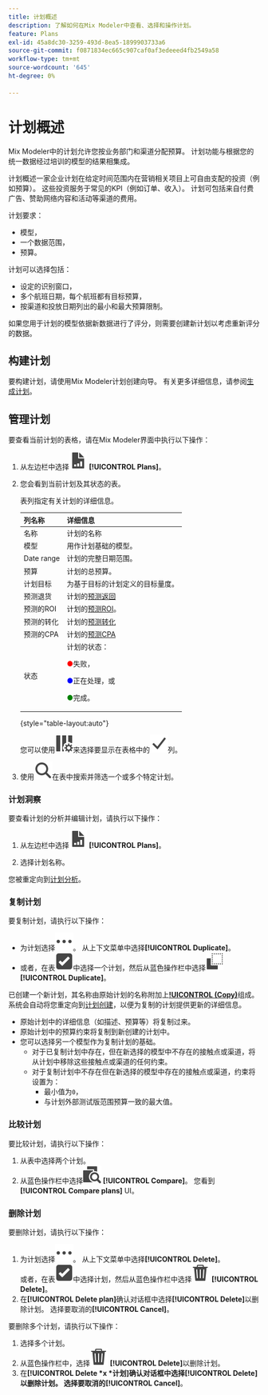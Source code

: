```yaml
---
title: 计划概述
description: 了解如何在Mix Modeler中查看、选择和操作计划。
feature: Plans
exl-id: 45a8dc30-3259-493d-8ea5-1899903733a6
source-git-commit: f0871834ec665c907caf0af3edeeed4fb2549a58
workflow-type: tm+mt
source-wordcount: '645'
ht-degree: 0%

---
```


# 计划概述

Mix Modeler中的计划允许您按业务部门和渠道分配预算。 计划功能与根据您的统一数据经过培训的模型的结果相集成。

计划概述一家企业计划在给定时间范围内在营销相关项目上可自由支配的投资（例如预算）。 这些投资服务于常见的KPI（例如订单、收入）。 计划可包括来自付费广告、赞助网络内容和活动等渠道的费用。

计划要求：

- 模型，
- 一个数据范围，
- 预算。

计划可以选择包括：

- 设定的识别窗口，
- 多个航班日期，每个航班都有目标预算，
- 按渠道和投放日期列出的最小和最大预算限制。

如果您用于计划的模型依据新数据进行了评分，则需要创建新计划以考虑重新评分的数据。


## 构建计划

要构建计划，请使用Mix Modeler计划创建向导。 有关更多详细信息，请参阅[生成计划](build.md)。


## 管理计划

要查看当前计划的表格，请在Mix Modeler界面中执行以下操作：

1. 从左边栏中选择![](/help/assets/icons/FileChart.svg) **[!UICONTROL Plans]**。

1. 您会看到当前计划及其状态的表。

   表列指定有关计划的详细信息。

   | 列名称 | 详细信息 |
   |---|---|
   | 名称 | 计划的名称 |
   | 模型 | 用作计划基础的模型。 |
   | Date range | 计划的完整日期范围。 |
   | 预算 | 计划的总预算。 |
   | 计划目标 | 为基于目标的计划定义的目标量度。 |
   | 预测退货 | 计划的[预测返回](/help/main-guide/glossary.md) |
   | 预测的ROI | 计划的[预测ROI](/help/main-guide/glossary.md)。 |
   | 预测的转化 | 计划的[预测转化](/help/main-guide/glossary.md) |
   | 预测的CPA | 计划的[预测CPA](/help/main-guide/glossary.md) |
   | 状态 | 计划的状态： <p><span style="color:red">●</span>失败， <p><span style="color:blue">●</span>正在处理，或 <p><span style="color:green">●</span>完成。 |

   {style="table-layout:auto"}

   您可以使用![ColumnSetting](/help/assets/icons/ColumnSetting.svg)来选择要显示在表格中的![复选标记](/help/assets/icons/Checkmark.svg)列。

1. 使用![搜索](/help/assets/icons/Search.svg)在表中搜索并筛选一个或多个特定计划。

### 计划洞察

要查看计划的分析并编辑计划，请执行以下操作：

1. 从左边栏中选择![PLan](/help/assets/icons/FileChart.svg) **[!UICONTROL Plans]**。

1. 选择计划名称。

您被重定向到[计划分析](insights.md)。


### 复制计划

要复制计划，请执行以下操作：

- 为计划选择![更多](/help/assets/icons/More.svg)。 从上下文菜单中选择&#x200B;**[!UICONTROL Duplicate]**。
- 或者，在表![SelectBox](/help/assets/icons/SelectBox.svg)中选择一个计划，然后从蓝色操作栏中选择![复制](/help/assets/icons/Copy.svg) **[!UICONTROL Duplicate]**。

已创建一个新计划，其名称由原始计划的名称附加上&#x200B;**[!UICONTROL (Copy)](_n_)**&#x200B;组成。 系统会自动将您重定向到[计划创建](build.md)，以便为复制的计划提供更新的详细信息。

- 原始计划中的详细信息（如描述、预算等）将复制过来。
- 原始计划中的预算约束将复制到新创建的计划中。
- 您可以选择另一个模型作为复制计划的基础。
   - 对于已复制计划中存在，但在新选择的模型中不存在的接触点或渠道，将从计划中移除这些接触点或渠道的任何约束。
   - 对于复制计划中不存在但在新选择的模型中存在的接触点或渠道，约束将设置为：
      - 最小值为`0`，
      - 与计划外部测试版范围预算一致的最大值。



### 比较计划

要比较计划，请执行以下操作：

1. 从表中选择两个计划。
1. 从蓝色操作栏中选择![比较](/help/assets/icons/Compare.svg) **[!UICONTROL Compare]**。 您看到&#x200B;**[!UICONTROL Compare plans]** UI。


### 删除计划

要删除计划，请执行以下操作：

1. 为计划选择![更多](/help/assets/icons/More.svg)。 从上下文菜单中选择&#x200B;**[!UICONTROL Delete]**。 <br/>或者，在表![SelectBox](/help/assets/icons/SelectBox.svg)中选择计划，然后从蓝色操作栏中选择![删除](/help/assets/icons/Delete.svg) **[!UICONTROL Delete]**。
1. 在&#x200B;**[!UICONTROL Delete plan]**&#x200B;确认对话框中选择&#x200B;**[!UICONTROL Delete]**&#x200B;以删除计划。 选择要取消的&#x200B;**[!UICONTROL Cancel]**。

要删除多个计划，请执行以下操作：

1. 选择多个计划。
1. 从蓝色操作栏中，选择![删除](/help/assets/icons/Delete.svg) **[!UICONTROL Delete]**&#x200B;以删除计划。
1. 在&#x200B;**[!UICONTROL Delete *x *计划]**确认对话框中选择&#x200B;**[!UICONTROL Delete]**以删除计划。 选择要取消的&#x200B;**[!UICONTROL Cancel]**。


